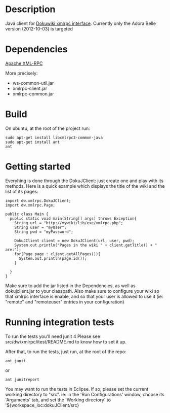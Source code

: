 Description
===========

Java client for [Dokuwiki xmlrpc interface](https://www.dokuwiki.org/devel:xmlrpc).
Currently only the Adora Belle version (2012-10-03) is targeted

Dependencies
============
[Apache XML-RPC](http://ws.apache.org/xmlrpc/download.html)

More precisely:
  * ws-common-util.jar
  * xmlrpc-client.jar
  * xmlrpc-common.jar

Build
=====
On ubuntu, at the root of the project run:

    sudo apt-get install libxmlrpc3-common-java
    sudo apt-get install ant
    ant

Getting started
===============
Everyhing is done through the DokuJClient: just create one and play with its methods.
Here is a quick example which displays the title of the wiki and the list of its pages:

    import dw.xmlrpc.DokuJClient;
    import dw.xmlrpc.Page;
    
    public class Main {
      public static void main(String[] args) throws Exception{
        String url = "http://mywiki/lib/exe/xmlrpc.php";
        String user = "myUser";
        String pwd = "myPassword";

        DokuJClient client = new DokuJClient(url, user, pwd);
        System.out.println("Pages in the wiki " + client.getTitle() + " are:");
        for(Page page : client.getAllPages()){
          System.out.println(page.id());
        }

      }
    }

Make sure to add the jar listed in the Dependencies, as well as dokujclient.jar to your classpath.
Also make sure to configure your wiki so that xmlrpc interface is enable, and so that your user is
allowed to use it (ie: "remote" and "remoteuser" entries in your configuration)

Running integration tests
==========================
To run the tests you'll need junit 4
Please see src/dw/xmlrpc/itest/README.md to know how to set it up.

After that, to run the tests, just run, at the root of the repo:

    ant junit


or

    ant junitreport


You may want to run the tests in Eclipse. If so, please set the current working directory to "src".
ie: in the 'Run Configurations' window, choose its 'Arguments' tab, and set the
'Working directory' to '${workspace_loc:dokuJClient/src}
